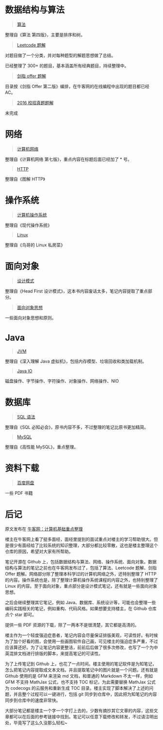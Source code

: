 # 数据结构与算法

> [算法](https://github.com/CyC2018/InnterviewNotes/blob/master/notes/算法.md)

整理自《算法 第四版》，主要是排序和树。

> [Leetcode 题解](https://github.com/CyC2018/InnterviewNotes/blob/master/notes/Leetcode%20题解.md)

对题目做了一个分类，并对每种题型的解题思想做了总结。

已经整理了 300+ 的题目，基本涵盖所有经典题目，持续整理中。

> [剑指 offer 题解](https://github.com/CyC2018/InnterviewNotes/blob/master/notes/剑指%20offer%20题解.md)

目录按《剑指 Offer 第二版》编排，在牛客网的在线编程中出现的题目都已经 AC。

> [2016 校招真题题解](https://github.com/CyC2018/InnterviewNotes/blob/master/notes/2016%20校招真题题解.md)

未完成

# 网络

> [计算机网络](https://github.com/CyC2018/InnterviewNotes/blob/master/notes/计算机网络.md)

整理自《计算机网络 第七版》，重点内容在标题后面已经加了 * 号。

> [HTTP](https://github.com/CyC2018/InnterviewNotes/blob/master/notes/HTTP.md)

整理自《图解 HTTP》

# 操作系统

> [计算机操作系统](https://github.com/CyC2018/InnterviewNotes/blob/master/notes/计算机操作系统.md)

整理自《现代操作系统》

> [Linux](https://github.com/CyC2018/InnterviewNotes/blob/master/notes/Linux.md)

整理自《鸟哥的 Linux 私房菜》

# 面向对象

> [设计模式](https://github.com/CyC2018/InnterviewNotes/blob/master/notes/设计模式.md)

整理自《Head First 设计模式》，这本书内容废话太多，笔记内容提取了重点部分。

> [面向对象思想](https://github.com/CyC2018/InnterviewNotes/blob/master/notes/面向对象思想.md)

一些面向对象思想和原则。

# Java

> [JVM](https://github.com/CyC2018/InnterviewNotes/blob/master/notes/JVM.md)

整理自《深入理解 Java 虚拟机》，包括内存模型、垃圾回收和类加载机制。

> [Java IO](https://github.com/CyC2018/InnterviewNotes/blob/master/notes/Java%20IO.md)

磁盘操作、字节操作、字符操作、对象操作、网络操作、NIO

# 数据库

> [SQL 语法](https://github.com/CyC2018/InnterviewNotes/blob/master/notes/SQL%20语法.md)

整理自《SQL 必知必会》，原书内容不多，不过整理的笔记比原书更加精简。

> [MySQL](https://github.com/CyC2018/InnterviewNotes/blob/master/notes/MySQL.md)

整理自《高性能 MySQL》，重点整理。

# 资料下载

> [百度网盘](https://pan.baidu.com/s/1o9oD1s2#list/path=%2F)

一些 PDF 书籍

# 后记

原文发布在 [牛客网：计算机基础重点整理](https://www.nowcoder.com/discuss/66985?type=0&order=0&pos=14&page=1)

楼主在牛客网上看了挺多面经，面经里提到的面试重点对楼主的学习帮助很大。但是很少有面经给了比较系统的知识整理，大部分都比较零散，这也是楼主整理这个仓库的原因，希望对大家有所帮助。

笔记开源在 Github 上，包括数据结构与算法、网络、操作系统、面向对象。数据结构与算法的笔记之前也在牛客网发布过了，包括了算法、Leetcode 题解、剑指 Offer 题解。网络部分除了整理本科学过的计算机网络之外，还特别整理了 HTTP 的内容。操作系统也是，除了整理计算机操作系统课程的内容之外，也特别整理了 Linux 的内容。至于面向对象，重点部分是设计模式笔记，还有就是一些面向对象思想。

之后会继续整理其它笔记，例如 Java、数据库、系统设计等，可能也会整理一些编码实践相关的笔记，例如重构、代码风格。如果想要支持楼主，在 Github 仓库点个 star 即可。

提供一些 PDF 资源的下载，除了一两本不是很清楚，其它都是高清的。

楼主作为一个轻度强迫症患者，笔记内容会尽量保证排版美观，可读性好。有时候为了加个好看的图，会使用一些画图软件自己画，可见楼主的强迫症多严重，不过应该算还好。为了让笔记内容更整洁，前前后后做了很多次修改，也写了一个为中英混排文档进行排版的脚本，来提高笔记的可读性。

为了上传笔记到 Github 上，也花了一点时间。楼主使用的笔记软件是为知笔记，怎么把笔记内容提取成文本文档，并且提取笔记中的图片就是一个问题。还有就是 Github 使用的是 GFM 来渲染 md 文档，和普通的 Markdown 不太一样，例如 GFM 不支持 MathJax 公式，也不支持 TOC 标记，为此需要替换 MathJax 公式为 codecogs 的云服务和重新生成 TOC 目录。楼主实现了脚本解决了上述的问题，并且整个过程可以一键进行，包括 git 同步到仓库中，因此把为知笔记的内容同步到仓库中的速度非常快。

大部分笔记都是楼主一个字一个字打上去的，少数有摘抄其它文章的内容，这些文章都可以在后面的参考链接中找到。笔记可以任意下载修改和转发，不过请注明出处，毕竟写了这么久没那么轻松~